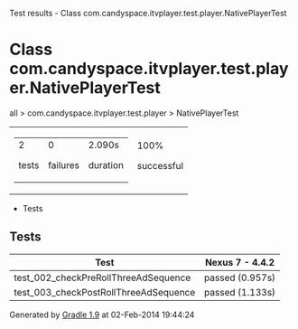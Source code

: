 Test results - Class com.candyspace.itvplayer.test.player.NativePlayerTest

# Class com.candyspace.itvplayer.test.player.NativePlayerTest #

all > com.candyspace.itvplayer.test.player > NativePlayerTest

<table> 
 <tbody>
  <tr> 
   <td> 
    <div> 
     <table> 
      <tbody>
       <tr> 
        <td> 
         <div> 
          <div>
           2
          </div> 
          <p>tests</p> 
         </div> </td> 
        <td> 
         <div> 
          <div>
           0
          </div> 
          <p>failures</p> 
         </div> </td> 
        <td> 
         <div> 
          <div>
           2.090s
          </div> 
          <p>duration</p> 
         </div> </td> 
       </tr> 
      </tbody>
     </table> 
    </div> </td> 
   <td> 
    <div> 
     <div>
      100%
     </div> 
     <p>successful</p> 
    </div> </td> 
  </tr> 
 </tbody>
</table>

 *  Tests

## Tests ##

<table> 
 <thead> 
  <tr> 
   <th>Test</th> 
   <th>Nexus 7 - 4.4.2</th> 
  </tr> 
 </thead> 
 <tbody>
  <tr> 
   <td>test_002_checkPreRollThreeAdSequence</td> 
   <td>passed (0.957s)</td> 
  </tr> 
  <tr> 
   <td>test_003_checkPostRollThreeAdSequence</td> 
   <td>passed (1.133s)</td> 
  </tr> 
 </tbody>
</table>

Generated by [Gradle 1.9][] at 02-Feb-2014 19:44:24


[Gradle 1.9]: http://www.gradle.org